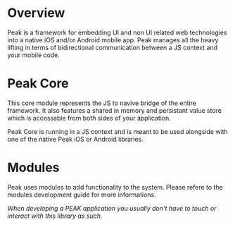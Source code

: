 
# Overview
Peak is a framework for embedding UI and non UI related web technologies into a native iOS and/or Android mobile app. Peak manages all the heavy lifting in terms of bidirectional communication between a JS context and your mobile code. 

# Peak Core
This core module represents the JS to navive bridge of the entire framework. It also features a shared in memory and persistant value store which is accessable from both sides of your application.

Peak Core is running in a JS context and is meant to be used alongside with one of the native Peak iOS or Android libraries.

# Modules

Peak uses modules to add functionality to the system.
Please refere to the modules development guide for more informations.

*When developing a PEAK application you usually don't have to touch or interact with this library as such.*
